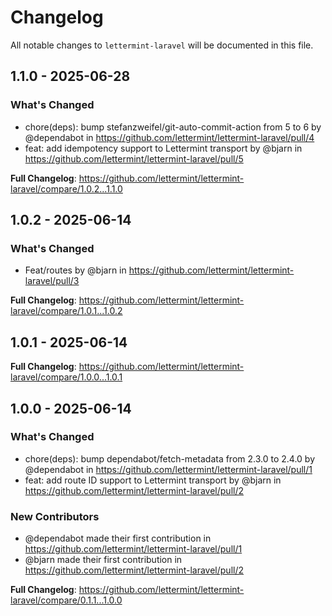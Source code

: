 # Changelog

All notable changes to `lettermint-laravel` will be documented in this file.

## 1.1.0 - 2025-06-28

### What's Changed

* chore(deps): bump stefanzweifel/git-auto-commit-action from 5 to 6 by @dependabot in https://github.com/lettermint/lettermint-laravel/pull/4
* feat: add idempotency support to Lettermint transport by @bjarn in https://github.com/lettermint/lettermint-laravel/pull/5

**Full Changelog**: https://github.com/lettermint/lettermint-laravel/compare/1.0.2...1.1.0

## 1.0.2 - 2025-06-14

### What's Changed

* Feat/routes by @bjarn in https://github.com/lettermint/lettermint-laravel/pull/3

**Full Changelog**: https://github.com/lettermint/lettermint-laravel/compare/1.0.1...1.0.2

## 1.0.1 - 2025-06-14

**Full Changelog**: https://github.com/lettermint/lettermint-laravel/compare/1.0.0...1.0.1

## 1.0.0 - 2025-06-14

### What's Changed

* chore(deps): bump dependabot/fetch-metadata from 2.3.0 to 2.4.0 by @dependabot in https://github.com/lettermint/lettermint-laravel/pull/1
* feat: add route ID support to Lettermint transport  by @bjarn in https://github.com/lettermint/lettermint-laravel/pull/2

### New Contributors

* @dependabot made their first contribution in https://github.com/lettermint/lettermint-laravel/pull/1
* @bjarn made their first contribution in https://github.com/lettermint/lettermint-laravel/pull/2

**Full Changelog**: https://github.com/lettermint/lettermint-laravel/compare/0.1.1...1.0.0
